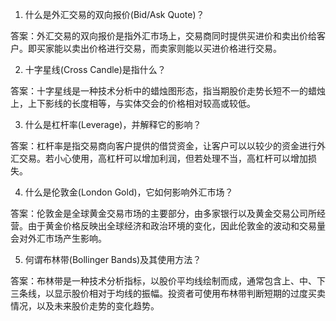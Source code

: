 

1. 什么是外汇交易的双向报价(Bid/Ask Quote)？

答案：外汇交易的双向报价是指外汇市场上，交易商同时提供买进价和卖出价给客户。即买家能以卖出价格进行交易，而卖家则能以买进价格进行交易。

2. 十字星线(Cross Candle)是指什么？

答案：十字星线是一种技术分析中的蜡烛图形态，指当期股价走势长短不一的蜡烛上，上下影线的长度相等，与实体交会的价格相对较高或较低。

3. 什么是杠杆率(Leverage)，并解释它的影响？

答案：杠杆率是指交易商向客户提供的借贷资金，让客户可以以较少的资金进行外汇交易。若小心使用，高杠杆可以增加利润，但若处理不当，高杠杆可以增加损失。

4. 什么是伦敦金(London Gold)，它如何影响外汇市场？

答案：伦敦金是全球黄金交易市场的主要部分，由多家银行以及黄金交易公司所经营。由于黄金价格反映出全球经济和政治环境的变化，因此伦敦金的波动和交易量会对外汇市场产生影响。

5. 何谓布林带(Bollinger Bands)及其使用方法？

答案：布林带是一种技术分析指标，以股价平均线绘制而成，通常包含上、中、下三条线，以显示股价相对于均线的振幅。投资者可使用布林带判断短期的过度买卖情况，以及未来股价走势的变化趋势。